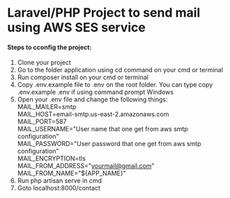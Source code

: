 # Laravel/PHP Project to send mail using AWS SES service

#### Steps to cconfig the project:
1. Clone your project
2. Go to the folder application using cd command on your cmd or terminal
3. Run composer install on your cmd or terminal
4. Copy .env.example file to .env on the root folder. You can type copy .env.example .env if using command prompt Windows
5. Open your .env file and change the following things:<br>
	MAIL_MAILER=smtp<br>
	MAIL_HOST=email-smtp.us-east-2.amazonaws.com<br>
	MAIL_PORT=587<br>
	MAIL_USERNAME="User name that one get from aws smtp configuration"<br>
	MAIL_PASSWORD="User password that one get from aws smtp configuration"<br>
	MAIL_ENCRYPTION=tls<br>
	MAIL_FROM_ADDRESS="yourmail@gmail.com"<br>
	MAIL_FROM_NAME="${APP_NAME}" <br>
6. Run php artisan serve in cmd
7. Goto localhost:8000/contact
